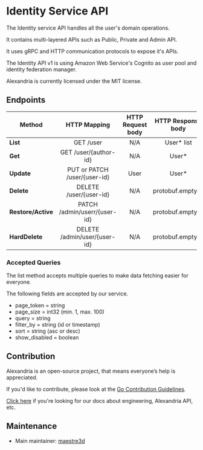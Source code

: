 # Identity Service API
The Identity service API handles all the user's domain operations.

It contains multi-layered APIs such as Public, Private and Admin API. 

It uses gRPC and HTTP communication protocols to expose it's APIs.

The Identity API v1 is using Amazon Web Service's Cognito as user pool and identity federation manager.

Alexandria is currently licensed under the MIT license.

## Endpoints
| Method              |     HTTP Mapping                    |  HTTP Request body |  HTTP Response body    |
|---------------------|:-----------------------------------:|:------------------:|:----------------------:|
| **List**            |  GET /user                        |   N/A              |   User* list         |
| **Get**             |  GET /user/{author-id}            |   N/A              |   User*              |
| **Update**          |  PUT or PATCH /user/{user-id}   |   User           |   User*              |
| **Delete**          |  DELETE /user/{user-id}         |   N/A              |   protobuf.empty/{}    |
| **Restore/Active**  |  PATCH /admin/userr/{user-id}    |   N/A              |   protobuf.empty/{}    |
| **HardDelete**      |  DELETE /admin/user/{user-id}   |   N/A              |   protobuf.empty/{}    |

### Accepted Queries
The list method accepts multiple queries to make data fetching easier for everyone.

The following fields are accepted by our service.
- page_token = string
- page_size = int32 (min. 1, max. 100)
- query = string
- filter_by = string (id or timestamp)
- sort = string (asc or desc)
- show_disabled = boolean


## Contribution
Alexandria is an open-source project, that means everyone’s help is appreciated.

If you'd like to contribute, please look at the [Go Contribution Guidelines](https://github.com/maestre3d/alexandria/tree/master/docs/GO_CONTRIBUTION.md).

[Click here](https://github.com/maestre3d/alexandria/tree/master/docs) if you're looking for our docs about engineering, Alexandria API, etc.

## Maintenance
- Main maintainer: [maestre3d](https://github.com/maestre3d)

